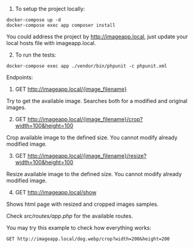 1. To setup the project locally:
````
docker-compose up -d
docker-compose exec app composer install
````

You could address the project by http://imageapp.local, just update your local hosts file with imageapp.local.

2. To run the tests:
````
docker-compose exec app ./vendor/bin/phpunit -c phpunit.xml
````

Endpoints:

1. GET http://imageapp.local/{image_filename}

Try to get the available image. Searches both for a modified and original images.

2. GET http://imageapp.local/{image_filename}/crop?width=100&height=100

Crop available image to the defined size. You cannot modify already modified image.

3. GET http://imageapp.local/{image_filename}/resize?width=100&height=100

Resize available image to the defined size. You cannot modify already modified image.

4. GET http://imageapp.local/show

Shows html page with resized and cropped images samples.

Check _src/routes/app.php_ for the available routes.

You may try this example to check how everything works:

````
GET http://imageapp.local/dog.webp/crop?width=200&height=200
````